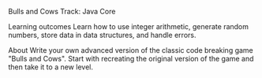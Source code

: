 Bulls and Cows
Track: Java Core

Learning outcomes
Learn how to use integer arithmetic, generate random numbers, store data in data structures, and handle errors.

About
Write your own advanced version of the classic code breaking game "Bulls and Cows". Start with recreating the original version of the game and then take it to a new level.

